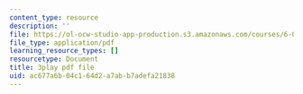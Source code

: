 ```yaml
---
content_type: resource
description: ''
file: https://ol-ocw-studio-app-production.s3.amazonaws.com/courses/6-0001-introduction-to-computer-science-and-programming-in-python-fall-2016/ac677a6b04c164d2a7abb7adefa21838_lniF6ys2CIk.pdf
file_type: application/pdf
learning_resource_types: []
resourcetype: Document
title: 3play pdf file
uid: ac677a6b-04c1-64d2-a7ab-b7adefa21838
---
```

